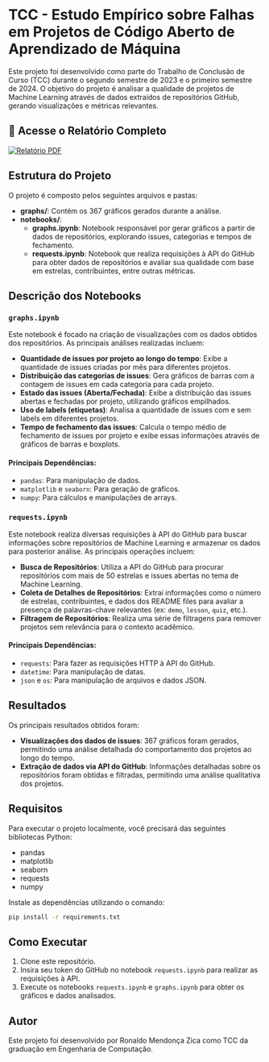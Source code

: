 # TCC - Estudo Empírico sobre Falhas em Projetos de Código Aberto de Aprendizado de Máquina

Este projeto foi desenvolvido como parte do Trabalho de Conclusão de Curso (TCC) durante o segundo semestre de 2023 e o primeiro semestre de 2024. O objetivo do projeto é analisar a qualidade de projetos de Machine Learning através de dados extraídos de repositórios GitHub, gerando visualizações e métricas relevantes.

## 📄 Acesse o Relatório Completo
[![Relatório PDF](https://img.shields.io/badge/Relatório-PDF-red?style=for-the-badge&logo=adobe)](https://drive.google.com/file/d/1bxdWTpU7euVMa9DwKqozUzhMlVfjtNGm/view?usp=sharing)

## Estrutura do Projeto

O projeto é composto pelos seguintes arquivos e pastas:

- **graphs/**: Contém os 367 gráficos gerados durante a análise.
- **notebooks/**:
  - **graphs.ipynb**: Notebook responsável por gerar gráficos a partir de dados de repositórios, explorando issues, categorias e tempos de fechamento.
  - **requests.ipynb**: Notebook que realiza requisições à API do GitHub para obter dados de repositórios e avaliar sua qualidade com base em estrelas, contribuintes, entre outras métricas.

## Descrição dos Notebooks

### `graphs.ipynb`
Este notebook é focado na criação de visualizações com os dados obtidos dos repositórios. As principais análises realizadas incluem:

- **Quantidade de issues por projeto ao longo do tempo**: Exibe a quantidade de issues criadas por mês para diferentes projetos.
- **Distribuição das categorias de issues**: Gera gráficos de barras com a contagem de issues em cada categoria para cada projeto.
- **Estado das issues (Aberta/Fechada)**: Exibe a distribuição das issues abertas e fechadas por projeto, utilizando gráficos empilhados.
- **Uso de labels (etiquetas)**: Analisa a quantidade de issues com e sem labels em diferentes projetos.
- **Tempo de fechamento das issues**: Calcula o tempo médio de fechamento de issues por projeto e exibe essas informações através de gráficos de barras e boxplots.

#### Principais Dependências:
- `pandas`: Para manipulação de dados.
- `matplotlib` e `seaborn`: Para geração de gráficos.
- `numpy`: Para cálculos e manipulações de arrays.

### `requests.ipynb`
Este notebook realiza diversas requisições à API do GitHub para buscar informações sobre repositórios de Machine Learning e armazenar os dados para posterior análise. As principais operações incluem:

- **Busca de Repositórios**: Utiliza a API do GitHub para procurar repositórios com mais de 50 estrelas e issues abertas no tema de Machine Learning.
- **Coleta de Detalhes de Repositórios**: Extrai informações como o número de estrelas, contribuintes, e dados dos README files para avaliar a presença de palavras-chave relevantes (ex: `demo`, `lesson`, `quiz`, etc.).
- **Filtragem de Repositórios**: Realiza uma série de filtragens para remover projetos sem relevância para o contexto acadêmico.

#### Principais Dependências:
- `requests`: Para fazer as requisições HTTP à API do GitHub.
- `datetime`: Para manipulação de datas.
- `json` e `os`: Para manipulação de arquivos e dados JSON.

## Resultados

Os principais resultados obtidos foram:
- **Visualizações dos dados de issues**: 367 gráficos foram gerados, permitindo uma análise detalhada do comportamento dos projetos ao longo do tempo.
- **Extração de dados via API do GitHub**: Informações detalhadas sobre os repositórios foram obtidas e filtradas, permitindo uma análise qualitativa dos projetos.

## Requisitos

Para executar o projeto localmente, você precisará das seguintes bibliotecas Python:

- pandas
- matplotlib
- seaborn
- requests
- numpy

Instale as dependências utilizando o comando:

```bash
pip install -r requirements.txt
```

## Como Executar

1. Clone este repositório.
2. Insira seu token do GitHub no notebook `requests.ipynb` para realizar as requisições à API.
3. Execute os notebooks `requests.ipynb` e `graphs.ipynb` para obter os gráficos e dados analisados.

## Autor

Este projeto foi desenvolvido por Ronaldo Mendonça Zica como TCC da graduação em Engenharia de Computação.

